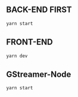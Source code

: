 ## BACK-END FIRST
```bash
yarn start
```

## FRONT-END
```bash
yarn dev
```

## GStreamer-Node
```bash
yarn start
```
